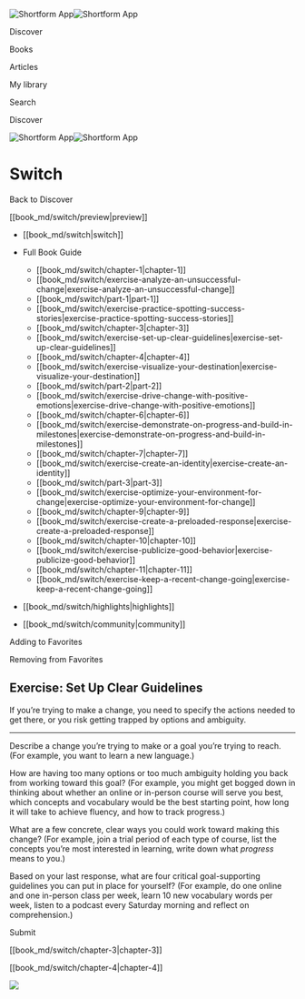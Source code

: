 ![Shortform App](/img/logo.36a2399e.svg)![Shortform App](/img/logo-dark.70c1b072.svg)

Discover

Books

Articles

My library

Search

Discover

![Shortform App](/img/logo.36a2399e.svg)![Shortform App](/img/logo-dark.70c1b072.svg)

# Switch

Back to Discover

[[book_md/switch/preview|preview]]

  * [[book_md/switch|switch]]
  * Full Book Guide

    * [[book_md/switch/chapter-1|chapter-1]]
    * [[book_md/switch/exercise-analyze-an-unsuccessful-change|exercise-analyze-an-unsuccessful-change]]
    * [[book_md/switch/part-1|part-1]]
    * [[book_md/switch/exercise-practice-spotting-success-stories|exercise-practice-spotting-success-stories]]
    * [[book_md/switch/chapter-3|chapter-3]]
    * [[book_md/switch/exercise-set-up-clear-guidelines|exercise-set-up-clear-guidelines]]
    * [[book_md/switch/chapter-4|chapter-4]]
    * [[book_md/switch/exercise-visualize-your-destination|exercise-visualize-your-destination]]
    * [[book_md/switch/part-2|part-2]]
    * [[book_md/switch/exercise-drive-change-with-positive-emotions|exercise-drive-change-with-positive-emotions]]
    * [[book_md/switch/chapter-6|chapter-6]]
    * [[book_md/switch/exercise-demonstrate-on-progress-and-build-in-milestones|exercise-demonstrate-on-progress-and-build-in-milestones]]
    * [[book_md/switch/chapter-7|chapter-7]]
    * [[book_md/switch/exercise-create-an-identity|exercise-create-an-identity]]
    * [[book_md/switch/part-3|part-3]]
    * [[book_md/switch/exercise-optimize-your-environment-for-change|exercise-optimize-your-environment-for-change]]
    * [[book_md/switch/chapter-9|chapter-9]]
    * [[book_md/switch/exercise-create-a-preloaded-response|exercise-create-a-preloaded-response]]
    * [[book_md/switch/chapter-10|chapter-10]]
    * [[book_md/switch/exercise-publicize-good-behavior|exercise-publicize-good-behavior]]
    * [[book_md/switch/chapter-11|chapter-11]]
    * [[book_md/switch/exercise-keep-a-recent-change-going|exercise-keep-a-recent-change-going]]
  * [[book_md/switch/highlights|highlights]]
  * [[book_md/switch/community|community]]



Adding to Favorites 

Removing from Favorites 

## Exercise: Set Up Clear Guidelines

If you’re trying to make a change, you need to specify the actions needed to get there, or you risk getting trapped by options and ambiguity.

* * *

Describe a change you’re trying to make or a goal you’re trying to reach. (For example, you want to learn a new language.)

How are having too many options or too much ambiguity holding you back from working toward this goal? (For example, you might get bogged down in thinking about whether an online or in-person course will serve you best, which concepts and vocabulary would be the best starting point, how long it will take to achieve fluency, and how to track progress.)

What are a few concrete, clear ways you could work toward making this change? (For example, join a trial period of each type of course, list the concepts you’re most interested in learning, write down what _progress_ means to you.)

Based on your last response, what are four critical goal-supporting guidelines you can put in place for yourself? (For example, do one online and one in-person class per week, learn 10 new vocabulary words per week, listen to a podcast every Saturday morning and reflect on comprehension.)

Submit 

[[book_md/switch/chapter-3|chapter-3]]

[[book_md/switch/chapter-4|chapter-4]]

![](https://bat.bing.com/action/0?ti=56018282&Ver=2&mid=9cc1d333-0333-4842-a7a5-6008e22a1f3d&sid=f30c5e70639211ee87d33f0876d93783&vid=f30c9700639211eeb3a75d830392c94f&vids=0&msclkid=N&pi=0&lg=en-US&sw=800&sh=600&sc=24&nwd=1&tl=Shortform%20%7C%20Book&p=https%3A%2F%2Fwww.shortform.com%2Fapp%2Fbook%2Fswitch%2Fexercise-set-up-clear-guidelines&r=&lt=334&evt=pageLoad&sv=1&rn=849412)
